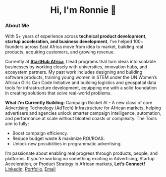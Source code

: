 <h1 align="center">Hi, I'm Ronnie 👋</h1>

### About Me

With 5+ years of experience across **technical product development, startup acceleration, and business development**, I’ve helped 100+ founders across East Africa move from idea to market, building real products, acquiring customers, and growing revenue.

Currently at **[StartHub Africa](https://starthubafrica.org/)**, I lead programs that turn ideas into scalable businesses by working closely with universities, innovation hubs, and ecosystem partners. My past work includes designing and building software products, training young women in STEM under the UN Women’s African Girls Can Code Initiative and building logistics and geospatial data tools for infrastructure development, equipping me with a solid foundation in creating solutions that solve real-world problems.

**What I’m Currently Building:** Campaign Rocket AI - A new class of core Advertising Technology (AdTech) Infrastructure for African markets, helping advertisers and agencies unlock smarter campaign intelligence, automation, and performance at scale without bloated coasts or complexity. The Tools aim to fully:
- Boost campaign efficiency.
- Reduce budget waste & maximize ROI/ROAS.
- Unlock new possibilities in programmatic advertising. 

I’m passionate about enabling real progress through products, people, and platforms. If you're working on something exciting in Advertising, Startup Acceleration, or Product Strategy in African markets, **Let’s Connect!** [LinkedIn](https://www.linkedin.com/in/ronnie-lutaro-b73240aa/), [Portfolio](https://ronnielutaro.github.io), [Email](mailto:ronnielutaro@outlook.com)
